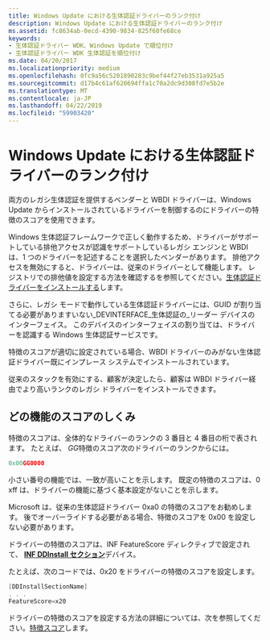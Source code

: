 ```yaml
---
title: Windows Update における生体認証ドライバーのランク付け
description: Windows Update における生体認証ドライバーのランク付け
ms.assetid: fc8634ab-0ecd-4390-9834-825f60fe68ce
keywords:
- 生体認証ドライバー WDK、Windows Update で順位付け
- 生体認証ドライバー WDK 生体認証を順位付け
ms.date: 04/20/2017
ms.localizationpriority: medium
ms.openlocfilehash: 0fc9a56c5201890283c9bef44f27eb3531a925a5
ms.sourcegitcommit: d17b4c61af620694ffa1c70a2dc9d308fd7e5b2e
ms.translationtype: MT
ms.contentlocale: ja-JP
ms.lasthandoff: 04/22/2019
ms.locfileid: "59903420"
---
```

# <a name="ranking-a-biometric-driver-on-windows-update"></a>Windows Update における生体認証ドライバーのランク付け

両方のレガシ生体認証を提供するベンダーと WBDI ドライバーは、Windows Update からインストールされているドライバーを制御するのにドライバーの特徴のスコアを使用できます。

Windows 生体認証フレームワークで正しく動作するため、ドライバーがサポートしている排他アクセスが認識をサポートしているレガシ エンジンと WBDI は、1 つのドライバーを記述することを選択したベンダーがあります。 排他アクセスを無効にすると、ドライバーは、従来のドライバーとして機能します。 レジストリでの排他値を設定する方法を確認するを参照してください。[生体認証ドライバーをインストールする](installing-a-biometric-driver.md)します。

さらに、レガシ モードで動作している生体認証ドライバーには、GUID が割り当てる必要がありますいない\_DEVINTERFACE\_生体認証の\_リーダー デバイスのインターフェイス。 このデバイスのインターフェイスの割り当ては、ドライバーを認識する Windows 生体認証サービスです。

特徴のスコアが適切に設定されている場合、WBDI ドライバーのみがない生体認証ドライバー既にインプレース システムでインストールされています。

従来のスタックを有効にする、顧客が決定したら、顧客は WBDI ドライバー経由でより高いランクのレガシ ドライバーをインストールできます。

## <a name="how-feature-score-works"></a>どの機能のスコアのしくみ

特徴のスコアは、全体的なドライバーのランクの 3 番目と 4 番目の桁で表されます。 たとえば、 *GG*特徴のスコア次のドライバーのランクからには。

```cpp
0x00GG0000
```

小さい番号の機能では、一致が高いことを示します。 既定の特徴のスコアは、0 xff は、ドライバーの機能に基づく基本設定がないことを示します。

Microsoft は、従来の生体認証ドライバー 0xa0 の特徴のスコアをお勧めします。 後でオーバーライドする必要がある場合、特徴のスコアを 0x00 を設定しない必要があります。

ドライバーの特徴のスコアは、INF FeatureScore ディレクティブで設定されて、 [ **INF DDInstall セクション**](https://msdn.microsoft.com/library/windows/hardware/ff547344)デバイス。

たとえば、次のコードでは、0x20 をドライバーの特徴のスコアを設定します。

```cpp
[DDInstallSectionName]
. . .
FeatureScore=x20
```

ドライバーの特徴のスコアを設定する方法の詳細については、次を参照してください。[特徴スコア](https://docs.microsoft.com/windows-hardware/drivers/install/feature-score--windows-vista-and-later-)します。
